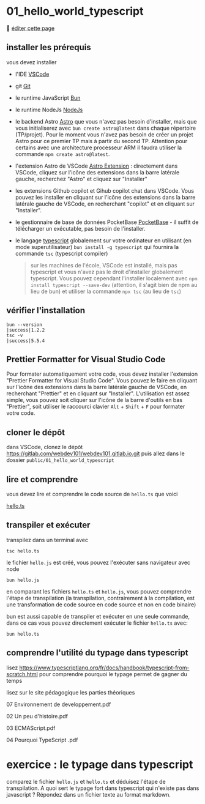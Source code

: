 # 01_hello_world_typescript

:memo: [éditer cette page](https://gitlab.com/-/ide/project/webdev101/webdev101.gitlab.io/edit/main/-/public/01_hello_world_typescript/README.md)

## installer les prérequis

vous devez installer

- l'IDE [VSCode](https://code.visualstudio.com/download)
- git [Git](https://git-scm.com/downloads)
- le runtime JavaScript [Bun](https://bun.sh/)
- le runtime NodeJs [NodeJs](https://nodejs.org/en/download/)
- le backend Astro [Astro](https://astro.build/) que vous n'avez pas besoin d'installer, mais que vous initialiserez avec `bun create astro@latest` dans chaque répertoire (TP/projet). Pour le moment vous n'avez pas besoin de créer un projet Astro pour ce premier TP mais à partir du second TP. Attention pour certains avec une architecture processeur ARM il faudra utiliser la commande `npm create astro@latest`.
- l'extension Astro de VSCode [Astro Extension](https://marketplace.visualstudio.com/items?itemName=astro-build.astro-vscode) : directement dans VSCode, cliquez sur l'icône des extensions dans la barre latérale gauche, recherchez "Astro" et cliquez sur "Installer"
- les extensions Github copilot et Gihub copilot chat dans VSCode. Vous pouvez les installer en cliquant sur l'icône des extensions dans la barre latérale gauche de VSCode, en recherchant "copilot" et en cliquant sur "Installer".
- le gestionnaire de base de données PocketBase [PocketBase](https://pocketbase.io/) - il suffit de télécharger un exécutable, pas besoin de l'installer.
- le langage [typescript](https://www.typescriptlang.org/download) globalement sur votre ordinateur en utilisant (en mode superutilisateur) `bun install -g typescript` qui fournira la commande `tsc` (typescript compiler)

  > sur les machines de l'école, VSCode est installé, mais pas typescript et vous n'avez pas le droit d'installer globalement typescript. Vous pouvez cependant l'installer localement avec `npm install typescript --save-dev` (attention, il s'agit bien de npm au lieu de bun) et utiliser la commande `npx tsc` (au lieu de `tsc`)

## vérifier l'installation

```terminal
bun --version
|success|1.2.2
tsc -v
|success|5.5.4
```

## Prettier Formatter for Visual Studio Code

Pour formater automatiquement votre code, vous devez installer l'extension "Prettier Formatter for Visual Studio Code". Vous pouvez le faire en cliquant sur l'icône des extensions dans la barre latérale gauche de VSCode, en recherchant "Prettier" et en cliquant sur "Installer". L'utilisation est assez simple, vous pouvez soit cliquer sur l'icône de la barre d'outils en bas "Prettier", soit utiliser le raccourci clavier `Alt` + `Shift` + `F` pour formater votre code.

## cloner le dépôt

dans VSCode, clonez le dépôt <https://gitlab.com/webdev101/webdev101.gitlab.io.git> puis allez dans le dossier `public/01_hello_world_typescript`

## lire et comprendre

vous devez lire et comprendre le code source de `hello.ts` que voici

[hello.ts](hello.ts ":include :type=code typescript")

## transpiler et exécuter

transpilez dans un terminal avec

```terminal
tsc hello.ts
```

le fichier `hello.js` est créé, vous pouvez l'exécuter sans navigateur avec node

```terminal
bun hello.js
```

en comparant les fichiers `hello.ts` et `hello.js`, vous pouvez comprendre l'étape de transpilation (la transpilation, contrairement à la compilation, est une transformation de code source en code source et non en code binaire)

bun est aussi capable de transpiler et exécuter en une seule commande, dans ce cas vous pouvez directement exécuter le fichier `hello.ts` avec:

```terminal
bun hello.ts
```

## comprendre l'utilité du typage dans typescript

lisez https://www.typescriptlang.org/fr/docs/handbook/typescript-from-scratch.html pour comprendre pourquoi le typage permet de gagner du temps

lisez sur le site pédagogique les parties théoriques

07 Environnement de developpement.pdf

02 Un peu d'histoire.pdf

03 ECMAScript.pdf

04 Pourquoi TypeScript .pdf

# exercice : le typage dans typescript

comparez le fichier `hello.js` et `hello.ts` et déduisez l'étape de transpilation. A quoi sert le typage fort dans typescript qui n'existe pas dans javascript ? Répondez dans un fichier texte au format markdown.
